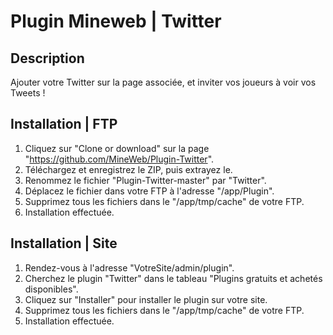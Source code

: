 # Plugin Mineweb | Twitter

## Description
Ajouter votre Twitter sur la page associée, et inviter vos joueurs à voir vos Tweets !

## Installation | FTP
1. Cliquez sur "Clone or download" sur la page "https://github.com/MineWeb/Plugin-Twitter".
2. Téléchargez et enregistrez le ZIP, puis extrayez le.
3. Renommez le fichier "Plugin-Twitter-master" par "Twitter".
4. Déplacez le fichier dans votre FTP à l'adresse "/app/Plugin".
5. Supprimez tous les fichiers dans le "/app/tmp/cache" de votre FTP.
6. Installation effectuée.

## Installation | Site 
1. Rendez-vous à l'adresse "VotreSite/admin/plugin".
2. Cherchez le plugin "Twitter" dans le tableau "Plugins gratuits et achetés disponibles".
3. Cliquez sur "Installer" pour installer le plugin sur votre site.
4. Supprimez tous les fichiers dans le "/app/tmp/cache" de votre FTP.
5. Installation effectuée.
